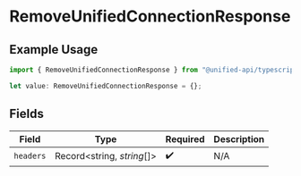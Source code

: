 # RemoveUnifiedConnectionResponse

## Example Usage

```typescript
import { RemoveUnifiedConnectionResponse } from "@unified-api/typescript-sdk/sdk/models/operations";

let value: RemoveUnifiedConnectionResponse = {};
```

## Fields

| Field                      | Type                       | Required                   | Description                |
| -------------------------- | -------------------------- | -------------------------- | -------------------------- |
| `headers`                  | Record<string, *string*[]> | :heavy_check_mark:         | N/A                        |